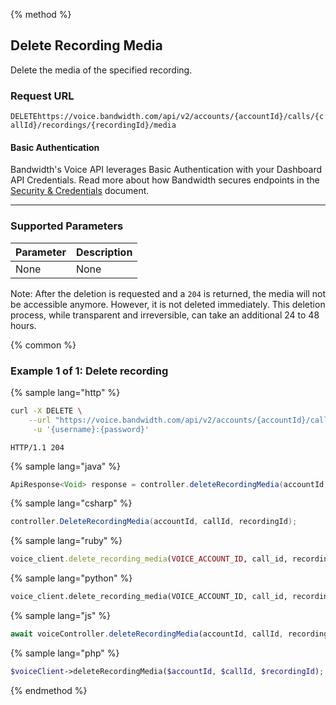 {% method %}

## Delete Recording Media

Delete the media of the specified recording.

### Request URL

<code class="delete">DELETE</code>`https://voice.bandwidth.com/api/v2/accounts/{accountId}/calls/{callId}/recordings/{recordingId}/media`

#### Basic Authentication

Bandwidth's Voice API leverages Basic Authentication with your Dashboard API Credentials. Read more about how Bandwidth secures endpoints in the [Security & Credentials](../../../guides/accountCredentials.md) document.

---

### Supported Parameters

| Parameter | Description |
|:----------|:------------|
| None      | None        |

Note: After the deletion is requested and a `204` is returned, the media will not be accessible anymore. However, it is not deleted immediately. This deletion process, while transparent and irreversible, can take an additional 24 to 48 hours.

{% common %}

### Example 1 of 1: Delete recording

{% sample lang="http" %}

```bash
curl -X DELETE \
    --url "https://voice.bandwidth.com/api/v2/accounts/{accountId}/calls/{callId}/recordings/{recordingId}/media" \
     -u '{username}:{password}'
```

```
HTTP/1.1 204
```

{% sample lang="java" %}

```java
ApiResponse<Void> response = controller.deleteRecordingMedia(accountId, callId, recordingId);
```

{% sample lang="csharp" %}

```csharp
controller.DeleteRecordingMedia(accountId, callId, recordingId);
```

{% sample lang="ruby" %}

```ruby
voice_client.delete_recording_media(VOICE_ACCOUNT_ID, call_id, recording_id)
```

{% sample lang="python" %}

```python
voice_client.delete_recording_media(VOICE_ACCOUNT_ID, call_id, recording_id)
```

{% sample lang="js" %}

```js
await voiceController.deleteRecordingMedia(accountId, callId, recordingId);
```

{% sample lang="php" %}

```php
$voiceClient->deleteRecordingMedia($accountId, $callId, $recordingId);
```

{% endmethod %}
